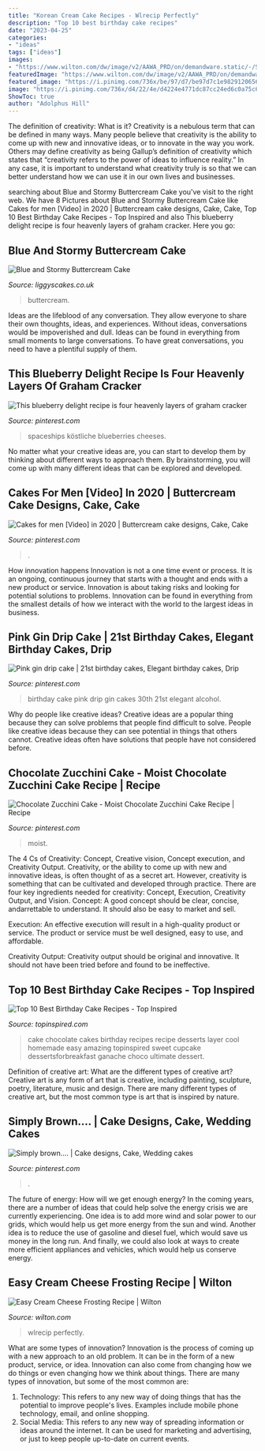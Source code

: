 ```yaml
---
title: "Korean Cream Cake Recipes - Wlrecip Perfectly"
description: "Top 10 best birthday cake recipes"
date: "2023-04-25"
categories:
- "ideas"
tags: ["ideas"]
images:
- "https://www.wilton.com/dw/image/v2/AAWA_PRD/on/demandware.static/-/Sites-wilton-project-master/default/dwd457f9b8/images/project/WLRECIP-341/WLRECIP-341-Cream-Cheese-Frosting-5.jpg?sw=1440&amp;sh=750&amp;sm=fit"
featuredImage: "https://www.wilton.com/dw/image/v2/AAWA_PRD/on/demandware.static/-/Sites-wilton-project-master/default/dwd457f9b8/images/project/WLRECIP-341/WLRECIP-341-Cream-Cheese-Frosting-5.jpg?sw=1440&amp;sh=750&amp;sm=fit"
featured_image: "https://i.pinimg.com/736x/be/97/d7/be97d7c1e9829120656d6eb8f1ccc2d7.jpg"
image: "https://i.pinimg.com/736x/d4/22/4e/d4224e4771dc87cc24ed6c0a75c628de--brown-cake-designs.jpg"
ShowToc: true
author: "Adolphus Hill"
---
```



The definition of creativity: What is it?
Creativity is a nebulous term that can be defined in many ways. Many people believe that creativity is the ability to come up with new and innovative ideas, or to innovate in the way you work. Others may define creativity as being Gallup’s definition of creativity which states that “creativity refers to the power of ideas to influence reality.” In any case, it is important to understand what creativity truly is so that we can better understand how we can use it in our own lives and businesses.

	

		
searching about Blue and Stormy Buttercream Cake you've visit to the right web. We have 8 Pictures about Blue and Stormy Buttercream Cake like Cakes for men [Video] in 2020 | Buttercream cake designs, Cake, Cake, Top 10 Best Birthday Cake Recipes - Top Inspired and also This blueberry delight recipe is four heavenly layers of graham cracker. Here you go:
		
    
## Blue And Stormy Buttercream Cake

<img loading=lazy src="https://www.liggyscakes.co.uk/images/_fancybox/7A6D7A46-7A8D-419B-A7DC-AED95BE28126.jpeg" onerror="this.onerror=null;this.src='https://tse2.mm.bing.net/th?id=OIP.yvBFo6c8BsJy5ABwd96REwHaJ3&amp;pid=15.1';" alt="Blue and Stormy Buttercream Cake">

_Source: liggyscakes.co.uk_

>buttercream. 

	

Ideas are the lifeblood of any conversation. They allow everyone to share their own thoughts, ideas, and experiences. Without ideas, conversations would be impoverished and dull. Ideas can be found in everything from small moments to large conversations. To have great conversations, you need to have a plentiful supply of them.

    
## This Blueberry Delight Recipe Is Four Heavenly Layers Of Graham Cracker

<img loading=lazy src="https://i.pinimg.com/736x/68/2d/5b/682d5b98b4b4b0d5e2e3c80e28ff2bcc.jpg" onerror="this.onerror=null;this.src='https://tse3.mm.bing.net/th?id=OIP.IpOVeClscz5eJL5R0TjPyAHaO0&amp;pid=15.1';" alt="This blueberry delight recipe is four heavenly layers of graham cracker">

_Source: pinterest.com_

>spaceships köstliche blueberries cheeses. 

	

No matter what your creative ideas are, you can start to develop them by thinking about different ways to approach them. By brainstorming, you will come up with many different ideas that can be explored and developed.

    
## Cakes For Men [Video] In 2020 | Buttercream Cake Designs, Cake, Cake

<img loading=lazy src="https://i.pinimg.com/736x/5c/b0/ea/5cb0eadb79e59df6bf5f0515ef85ab69.jpg" onerror="this.onerror=null;this.src='https://tse2.mm.bing.net/th?id=OIP.s9EttFOV9is7bSaBkw_BOAHaNK&amp;pid=15.1';" alt="Cakes for men [Video] in 2020 | Buttercream cake designs, Cake, Cake">

_Source: pinterest.com_

>. 

	

How innovation happens
Innovation is not a one time event or process. It is an ongoing, continuous journey that starts with a thought and ends with a new product or service. Innovation is about taking risks and looking for potential solutions to problems. Innovation can be found in everything from the smallest details of how we interact with the world to the largest ideas in business.

    
## Pink Gin Drip Cake | 21st Birthday Cakes, Elegant Birthday Cakes, Drip

<img loading=lazy src="https://i.pinimg.com/736x/be/97/d7/be97d7c1e9829120656d6eb8f1ccc2d7.jpg" onerror="this.onerror=null;this.src='https://tse2.mm.bing.net/th?id=OIP.Ragq3R_TNBky3JSVwNzLvgHaJ3&amp;pid=15.1';" alt="Pink gin drip cake | 21st birthday cakes, Elegant birthday cakes, Drip">

_Source: pinterest.com_

>birthday cake pink drip gin cakes 30th 21st elegant alcohol. 

	

Why do people like creative ideas?
Creative ideas are a popular thing because they can solve problems that people find difficult to solve. People like creative ideas because they can see potential in things that others cannot. Creative ideas often have solutions that people have not considered before.

    
## Chocolate Zucchini Cake - Moist Chocolate Zucchini Cake Recipe | Recipe

<img loading=lazy src="https://i.pinimg.com/736x/4e/48/9a/4e489a9a873c6785cfb1e48b991b3f81.jpg" onerror="this.onerror=null;this.src='https://tse3.mm.bing.net/th?id=OIP.jpEJAkqm0w4zG0UHzY-o6wHaLH&amp;pid=15.1';" alt="Chocolate Zucchini Cake - Moist Chocolate Zucchini Cake Recipe | Recipe">

_Source: pinterest.com_

>moist. 

	

The 4 Cs of Creativity: Concept, Creative vision, Concept execution, and Creativity Output.
Creativity, or the ability to come up with new and innovative ideas, is often thought of as a secret art. However, creativity is something that can be cultivated and developed through practice. There are four key ingredients needed for creativity: Concept, Execution, Creativity Output, and Vision.
Concept: A good concept should be clear, concise, andarrettable to understand. It should also be easy to market and sell.

Execution: An effective execution will result in a high-quality product or service. The product or service must be well designed, easy to use, and affordable.

Creativity Output: Creativity output should be original and innovative. It should not have been tried before and found to be ineffective.

    
## Top 10 Best Birthday Cake Recipes - Top Inspired

<img loading=lazy src="https://www.topinspired.com/wp-content/uploads/2014/01/Chocolate-Cake.jpg" onerror="this.onerror=null;this.src='https://tse1.mm.bing.net/th?id=OIP.dpt1Ur72deQKzO_SQyV2QAHaLJ&amp;pid=15.1';" alt="Top 10 Best Birthday Cake Recipes - Top Inspired">

_Source: topinspired.com_

>cake chocolate cakes birthday recipes recipe desserts layer cool homemade easy amazing topinspired sweet cupcake dessertsforbreakfast ganache choco ultimate dessert. 

	

Definition of creative art: What are the different types of creative art?
Creative art is any form of art that is creative, including painting, sculpture, poetry, literature, music and design. There are many different types of creative art, but the most common type is art that is inspired by nature.

    
## Simply Brown.... | Cake Designs, Cake, Wedding Cakes

<img loading=lazy src="https://i.pinimg.com/736x/d4/22/4e/d4224e4771dc87cc24ed6c0a75c628de--brown-cake-designs.jpg" onerror="this.onerror=null;this.src='https://tse3.mm.bing.net/th?id=OIP.Q2dtqcbSjpXniLDbAp0zIgHaH8&amp;pid=15.1';" alt="Simply brown.... | Cake designs, Cake, Wedding cakes">

_Source: pinterest.com_

>. 

	

The future of energy: How will we get enough energy?
In the coming years, there are a number of ideas that could help solve the energy crisis we are currently experiencing. One idea is to add more wind and solar power to our grids, which would help us get more energy from the sun and wind. Another idea is to reduce the use of gasoline and diesel fuel, which would save us money in the long run. And finally, we could also look at ways to create more efficient appliances and vehicles, which would help us conserve energy.

    
## Easy Cream Cheese Frosting Recipe | Wilton

<img loading=lazy src="https://www.wilton.com/dw/image/v2/AAWA_PRD/on/demandware.static/-/Sites-wilton-project-master/default/dwd457f9b8/images/project/WLRECIP-341/WLRECIP-341-Cream-Cheese-Frosting-5.jpg?sw=1440&amp;sh=750&amp;sm=fit" onerror="this.onerror=null;this.src='https://tse3.mm.bing.net/th?id=OIP.R70Dmpn5FycTn7yjdbFmSgHaHa&amp;pid=15.1';" alt="Easy Cream Cheese Frosting Recipe | Wilton">

_Source: wilton.com_

>wlrecip perfectly. 

	

What are some types of innovation?
Innovation is the process of coming up with a new approach to an old problem. It can be in the form of a new product, service, or idea. Innovation can also come from changing how we do things or even changing how we think about things. There are many types of innovation, but some of the most common are: 
1) Technology: This refers to any new way of doing things that has the potential to improve people's lives. Examples include mobile phone technology, email, and online shopping. 
2) Social Media: This refers to any new way of spreading information or ideas around the internet. It can be used for marketing and advertising, or just to keep people up-to-date on current events.

